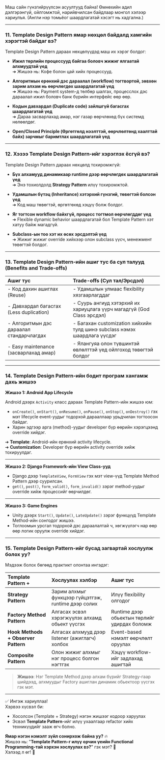 Маш сайн гүнзгийрүүлсэн асуултууд байна! Өмнөхийн адил дэлгэрэнгүй, ойлгомжтой, нарийвчилсан байдлаар монгол хэлээр хариулъя. (Англи нэр томьёог шаардлагатай хэсэгт нь хадгална.)

---

### 11. **Template Design Pattern ямар нөхцөл байдалд хамгийн хэрэгтэй байдаг вэ?**

Template Design Pattern дараах нөхцөлүүдэд маш их хэрэг болдог:

- **Ижил төрлийн процессууд байгаа боловч жижиг ялгаатай алхмуудтай үед**  
  ➔ Жишээ нь: Кофе болон цай хийх процессууд.
  
- **Алгоритмын ерөнхий дэс дараалал (workflow) тогтвортой, зөвхөн зарим алхам нь өөрчлөгдөх шаардлагатай үед**  
  ➔ Жишээ нь: Payment system-д төлбөр шалгах, процесслох дэс дараалал ижил боловч банк бүрийн интерфейс өөр өөр.

- **Кодын давхардал (Duplicate code) зайлшгүй багасгах шаардлагатай үед**  
  ➔ Дараа засварлахад амар, нэг газар өөрчлөхөд бүх системд нөлөөлдөг.

- **Open/Closed Principle (Өргөтгөлд нээлттэй, өөрчлөлтөнд хаалттай байх) зарчмыг баримтлах шаардлагатай үед**

---

### 12. **Хэзээ Template Design Pattern-ийг хэрэглэх ёсгүй вэ?**

Template Design Pattern дараах нөхцөлд тохиромжгүй:

- **Бүх алхамууд динамикаар runtime дээр өөрчлөгдөх шаардлагатай үед**  
  ➔ Энэ тохиолдолд **Strategy Pattern** илүү тохиромжтой.

- **Удамшлын бүтэц (Inheritance) хэтэрхий гүнзгий, төвөгтэй болсон үед**  
  ➔ Код маш төвөгтэй, өргөтгөхөд хэцүү болж болдог.

- **Яг тогтсон workflow байхгүй, процесс тогтмол өөрчлөгддөг үед**  
  ➔ Flexible dynamic behavior шаардлагатай бол Template Pattern хэт хатуу байж магадгүй.

- **Subclass-ын тоо хэт их өсөх эрсдэлтэй үед**  
  ➔ Жижиг жижиг override хийхээр олон subclass үүсч, менежмент төвөгтэй болдог.

---

### 13. **Template Design Pattern-ийн ашиг тус ба сул талууд (Benefits and Trade-offs)**

| Ашиг тус | Trade-offs (Сул тал/Эрсдэл) |
|:--|:--|
| - Код дахин ашиглах (Reuse) | - Удамшлын улмаас flexibility хязгаарлагддаг |
| - Давхардал багасгах (Less duplication) | - Суурь ангиуд хэтэрхий их хариуцлага үүрч магадгүй (God Class эрсдэл) |
| - Алгоритмын дэс дараалал стандарчлагдах | - Багахан customization хийхийн тулд шинэ subclass нэмэх шаардлага үүсдэг |
| - Easy maintenance (засварлахад амар) | - Ялангуяа олон түвшинтэй өвлөлттэй үед ойлгоход төвөгтэй болдог |

---

### 14. **Template Design Pattern-ийн бодит програм хангамж дахь жишээ**

**Жишээ 1: Android App Lifecycle**

Android дээрх `Activity` класс дараах Template Pattern-ийн жишээ юм:

- `onCreate()`, `onStart()`, `onResume()`, `onPause()`, `onStop()`, `onDestroy()` гэх мэт lifecycle event-уудыг тодорхой дарааллаар урьдчилан тогтоосон байдаг.
- Харин эдгээр арга (method)-уудыг developer бүр өөрийн хэрэгцээнд override хийдэг.

➔ **Template**: Android-ийн ерөнхий activity lifecycle.  
➔ **Customization**: Developer бүр өөрийн activity override хийж тохируулдаг.

---

**Жишээ 2: Django Framework-ийн View Class-ууд**

- Django дээр `TemplateView`, `FormView` гэх мэт view-үүд Template Method Pattern дээр суурилсан.
- `get()`, `post()`, `form_valid()`, `form_invalid()` зэрэг method-уудыг override хийж процессийг өөрчилдөг.

---

**Жишээ 3: Game Engines**

- Unity дээрх `Start()`, `Update()`, `LateUpdate()` зэрэг функцүүд Template Method-ийн сонгодог жишээ.
- Тоглоомын урсгал тодорхой дэс дараалалтай ч, хөгжүүлэгч нар өөр өөр логик оруулж override хийдэг.

---

### 15. **Template Design Pattern-ийг бусад загвартай хослуулж болох уу?**

Мэдээж болох бөгөөд практикт олонтаа ингэдэг:

| Template Pattern + | Хослуулах хэлбэр | Ашиг тус |
|:--|:--|:--|
| **Strategy Pattern** | Зарим алхмыг функцээр гүйцэтгэж, runtime дээр солих | Илүү flexibility олгодог |
| **Factory Method Pattern** | Алгасах эсвэл хэрэгжүүлэх алхамд обьект үүсгэх | Runtime дээр обьектын төрлийг удирдах боломж |
| **Hook Methods + Observer Pattern** | Алгасах алхмууд дээр listener (ажиглагч) холбох | Event-based нэмэлт өөрчлөлт оруулах |
| **Composite Pattern** | Олон жижиг алхмыг нэг процесс болгон нэгтгэх | Хэцүү workflow-ийг задлахад ашигтай |

> **Жишээ**: Нэг Template Method дээр алхам бүрийг Strategy-гаар шийдээд, алхмуудыг Factory ашиглан динамик обьектоор үүсгэх гэх мэт.

---

✅ Ингэж хариуллаа!  
Хэрвээ хүсвэл би:
- Хосолсон (Template + Strategy) нэгэн жишээг кодоор харуулах
- Эсвэл **Template Pattern**-ийг илүү ухаалгаар refactor хийх техникүүдийг зааж өгч болно.

**Ямар нэгэн нэмэлт зүйл сонирхож байна уу?** 🔥  
Жишээ нь: "**Template Pattern-г илүү орчин үеийн Functional Programming-тай хэрхэн хослуулах вэ?**" гэх мэт? 🚀  
Хэлээд л өг! 👀
